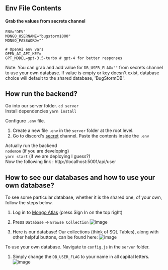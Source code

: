 ## Env File Contents

#### Grab the values from secrets channel

```dotenv
ENV="DEV"
MONGO_USERNAME="bugstorm1000"
MONGO_PASSWORD=""

# OpenAI env vars
OPEN_AI_API_KEY=
GPT_MODEL=gpt-3.5-turbo # gpt-4 for better responses
```

Note: You can grab and add value for `DB_USER_FLAG=""` from secrets channel to use your own database.
If value is empty or key doesn't exist, database choice will default to the shared database, 'BugStormDB'.

## How run the backend?

Go into our server folder.
`cd server`  
Install dependencies
`yarn install`

Configure `.env` file.

1. Create a new file `.env` in the `server` folder at the root level.
2. Go to discord's [secret](https://discord.com/channels/1106050152587874364/1110797187463512116) channel. Paste the
   contents inside the `.env`

Actually run the backend  
`nodemon` (if you are developing)  
`yarn start` (if we are deploying I guess?)  
Now the following link : http://localhost:5001/api/user

## How to see our databases and how to use your own database?

To see some particular database, whether it is the shared one, of your own, follow the steps below.

1. Log in to [Mongo Atlas](https://www.mongodb.com/atlas/database) (press Sign In on the top right)
2. Press `Database` -> `Browse Collection`
   ![image](https://github.com/cpsc455-bugstorm/TravelersTea/assets/69891690/6f477213-5d60-4a99-b9a4-0ce6ff65f468)

3. Here is our database! Our collections (think of SQL Tables), along with other helpful buttons, can be found here:
   ![image](https://github.com/cpsc455-bugstorm/TravelersTea/assets/69891690/b27d3f88-12b9-495d-bb9e-726ae3b1bd44)

To use your own database. Navigate to `config.js` in the `server` folder.

1. Simply change the `DB_USER_FLAG` to your name in all capital letters.
   ![image](https://github.com/cpsc455-bugstorm/TravelersTea/assets/69891690/8afeb6c7-e791-4e63-85ee-b6c41aa1282e)
